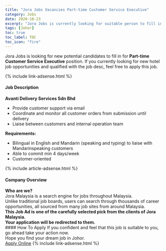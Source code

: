 ```yaml
---
title: "Jora Jobs Vacancies Part-time Customer Service Executive" 
category: Jobs 
date: 2020-10-23 
excerpt: "Jora Jobs is currently looking for suitable person to fill in the Part-time Customer Service Executive which positioned at Johor" 
tags: [Johor] 
toc: true 
toc_label: TOC 
toc_icon: "fire" 
--- 
```


<p>Jora Jobs is looking for new potential candidates to fill in for <b>Part-time Customer Service Executive</b> position. If you currently looking for new hotel job opportunities and qualified with the job desc, feel free to apply this job.
</p>{% include link-adsense.html %} 
<div><div><h4>Job Description</h4></div><div><div><span><div><div><strong>Avanti Delivery Services Sdn Bhd</strong></div><div><ul><li>Provide customer support via email</li><li>Coordinate and monitor all customer orders from submission until delivery</li><li>Liaise between customers and internal operation team</li></ul></div><div><strong>Requirements:</strong></div><div><ul><li>Bilingual in English and Mandarin (speaking and typing) to liaise with Mandarinspeaking customers</li><li>Able to commit min 4 days/week</li><li>Customer-oriented</li></ul></div></div></span></div></div></div> 
{% include article-adsense.html %} 
<div><div><h4>Company Overview</h4></div><div><div><span><div><div>
<strong>Who are we?</strong></div>
<div>
	Jora Malaysia is a search engine for jobs throughout Malaysia.<br>
	Unlike traditional job boards, users can search through thousands of career opportunities, all sourced from many job sites from around Malaysia.&#160;</div>
<div>
<div>
<strong>This Job Ad is one of the carefully selected pick from the clients of Jora Malaysia.</strong></div>
<div>
<strong>Your application will be redirected to them.</strong></div>
</div></div></span></div></div></div> 
#### How To Apply 
If you confident and feel that this job is suitable to you, go ahead take your action now. <br/> 
Hope you find your dream job in Johor. <br/> 
<a href="https://www.jobstreet.com.my/en/job/part-time-customer-service-executive-4411082?jobId=jobstreet-my-job-4411082" class="btn btn--info" target="_blank" rel="nofollow noopenner">Apply Online</a> 
{% include link-adsense.html %} 